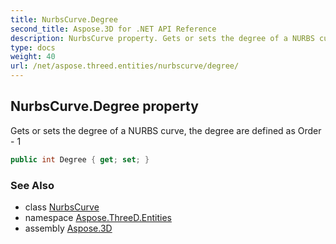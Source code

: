 ```yaml
---
title: NurbsCurve.Degree
second_title: Aspose.3D for .NET API Reference
description: NurbsCurve property. Gets or sets the degree of a NURBS curve the degree are defined as Order  1
type: docs
weight: 40
url: /net/aspose.threed.entities/nurbscurve/degree/
---
```

## NurbsCurve.Degree property

Gets or sets the degree of a NURBS curve, the degree are defined as Order - 1

```csharp
public int Degree { get; set; }
```

### See Also

* class [NurbsCurve](../)
* namespace [Aspose.ThreeD.Entities](../../nurbscurve/)
* assembly [Aspose.3D](../../../)


